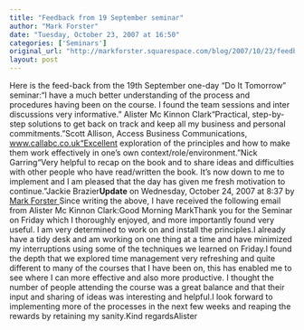 ```yaml
---
title: "Feedback from 19 September seminar"
author: "Mark Forster"
date: "Tuesday, October 23, 2007 at 16:50"
categories: ['Seminars']
original_url: "http://markforster.squarespace.com/blog/2007/10/23/feedback-from-19-september-seminar.html"
layout: post
---
```


Here is the feed-back from the 19th September one-day “Do It Tomorrow” seminar:“I have a much better understanding of the process and procedures having been on the course. I found the team sessions and inter discussions very informative.” Alister Mc Kinnon Clark“Practical, step-by-step solutions to get back on track and keep all my business and personal commitments.”Scott Allison, Access Business Communications, www.callabc.co.uk“Excellent exploration of the principles and how to make them work effectively in one’s own context/role/environment.”Nick Garring“Very helpful to recap on the book and to share ideas and difficulties with other people who have read/written the book. It’s now down to me to implement and I am pleased that the day has given me fresh motivation to continue.”Jackie Brazier**Update** on Wednesday, October 24, 2007 at 8:37 by
[
Mark Forster
](/member/markforster)Since writing the above, I have received the following email from Alister Mc Kinnon Clark:Good Morning MarkThank you for the Seminar on Friday which I thoroughly enjoyed, and more importantly found very useful. I am very determined to work on and install the principles.I already have a tidy desk and am working on one thing at a time and have minimized my interruptions using some of the techniques we learned on Friday.I found the depth that we explored time management very refreshing and quite different to many of the courses that I have been on, this has enabled me to see where I can more effective and also more productive. I thought the number of people attending the course was a great balance and that their input and sharing of ideas was interesting and helpful.I look forward to implementing more of the processes in the next few weeks and reaping the rewards by retaining my sanity.Kind regardsAlister
